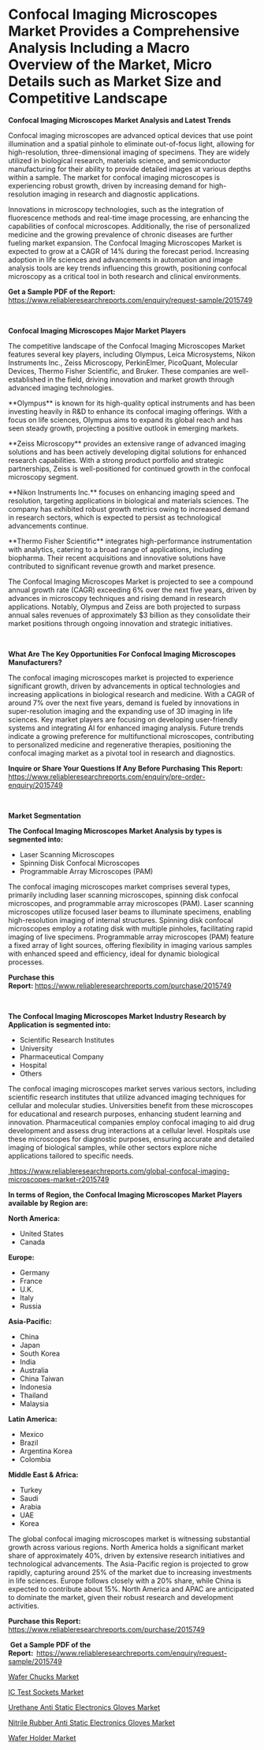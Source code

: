 <p><h1>Confocal Imaging Microscopes Market Provides a Comprehensive Analysis Including a Macro Overview of the Market, Micro Details such as Market Size and Competitive Landscape</h1></p><p><strong>Confocal Imaging Microscopes Market Analysis and Latest Trends</strong></p>
<p><p>Confocal imaging microscopes are advanced optical devices that use point illumination and a spatial pinhole to eliminate out-of-focus light, allowing for high-resolution, three-dimensional imaging of specimens. They are widely utilized in biological research, materials science, and semiconductor manufacturing for their ability to provide detailed images at various depths within a sample. The market for confocal imaging microscopes is experiencing robust growth, driven by increasing demand for high-resolution imaging in research and diagnostic applications. </p><p>Innovations in microscopy technologies, such as the integration of fluorescence methods and real-time image processing, are enhancing the capabilities of confocal microscopes. Additionally, the rise of personalized medicine and the growing prevalence of chronic diseases are further fueling market expansion. The Confocal Imaging Microscopes Market is expected to grow at a CAGR of 14% during the forecast period. Increasing adoption in life sciences and advancements in automation and image analysis tools are key trends influencing this growth, positioning confocal microscopy as a critical tool in both research and clinical environments.</p></p>
<p><strong>Get a Sample PDF of the Report:&nbsp;</strong> <a href="https://www.reliableresearchreports.com/enquiry/request-sample/2015749?utm_campaign=12&utm_medium=2&utm_source=Github&utm_content=ia&utm_term=29032025&utm_id=confocal-imaging-microscopes">https://www.reliableresearchreports.com/enquiry/request-sample/2015749</a></p>
<p>&nbsp;</p>
<p><strong>Confocal Imaging Microscopes Major Market Players</strong></p>
<p><p>The competitive landscape of the Confocal Imaging Microscopes Market features several key players, including Olympus, Leica Microsystems, Nikon Instruments Inc., Zeiss Microscopy, PerkinElmer, PicoQuant, Molecular Devices, Thermo Fisher Scientific, and Bruker. These companies are well-established in the field, driving innovation and market growth through advanced imaging technologies.</p><p>**Olympus** is known for its high-quality optical instruments and has been investing heavily in R&D to enhance its confocal imaging offerings. With a focus on life sciences, Olympus aims to expand its global reach and has seen steady growth, projecting a positive outlook in emerging markets.</p><p>**Zeiss Microscopy** provides an extensive range of advanced imaging solutions and has been actively developing digital solutions for enhanced research capabilities. With a strong product portfolio and strategic partnerships, Zeiss is well-positioned for continued growth in the confocal microscopy segment.</p><p>**Nikon Instruments Inc.** focuses on enhancing imaging speed and resolution, targeting applications in biological and materials sciences. The company has exhibited robust growth metrics owing to increased demand in research sectors, which is expected to persist as technological advancements continue.</p><p>**Thermo Fisher Scientific** integrates high-performance instrumentation with analytics, catering to a broad range of applications, including biopharma. Their recent acquisitions and innovative solutions have contributed to significant revenue growth and market presence.</p><p>The Confocal Imaging Microscopes Market is projected to see a compound annual growth rate (CAGR) exceeding 6% over the next five years, driven by advances in microscopy techniques and rising demand in research applications. Notably, Olympus and Zeiss are both projected to surpass annual sales revenues of approximately $3 billion as they consolidate their market positions through ongoing innovation and strategic initiatives.</p></p>
<p>&nbsp;</p>
<p><strong>What Are The Key Opportunities For Confocal Imaging Microscopes Manufacturers?</strong></p>
<p><p>The confocal imaging microscopes market is projected to experience significant growth, driven by advancements in optical technologies and increasing applications in biological research and medicine. With a CAGR of around 7% over the next five years, demand is fueled by innovations in super-resolution imaging and the expanding use of 3D imaging in life sciences. Key market players are focusing on developing user-friendly systems and integrating AI for enhanced imaging analysis. Future trends indicate a growing preference for multifunctional microscopes, contributing to personalized medicine and regenerative therapies, positioning the confocal imaging market as a pivotal tool in research and diagnostics.</p></p>
<p><strong>Inquire or Share Your Questions If Any Before Purchasing This Report:</strong> <a href="https://www.reliableresearchreports.com/enquiry/pre-order-enquiry/2015749?utm_campaign=12&utm_medium=2&utm_source=Github&utm_content=ia&utm_term=29032025&utm_id=confocal-imaging-microscopes">https://www.reliableresearchreports.com/enquiry/pre-order-enquiry/2015749</a></p>
<p>&nbsp;</p>
<p><strong>Market Segmentation</strong></p>
<p><strong>The Confocal Imaging Microscopes Market Analysis by types is segmented into:</strong></p>
<p><ul><li>Laser Scanning Microscopes</li><li>Spinning Disk Confocal Microscopes</li><li>Programmable Array Microscopes (PAM)</li></ul></p>
<p><p>The confocal imaging microscopes market comprises several types, primarily including laser scanning microscopes, spinning disk confocal microscopes, and programmable array microscopes (PAM). Laser scanning microscopes utilize focused laser beams to illuminate specimens, enabling high-resolution imaging of internal structures. Spinning disk confocal microscopes employ a rotating disk with multiple pinholes, facilitating rapid imaging of live specimens. Programmable array microscopes (PAM) feature a fixed array of light sources, offering flexibility in imaging various samples with enhanced speed and efficiency, ideal for dynamic biological processes.</p></p>
<p><strong>Purchase this Report:&nbsp;</strong><a href="https://www.reliableresearchreports.com/purchase/2015749?utm_campaign=12&utm_medium=2&utm_source=Github&utm_content=ia&utm_term=29032025&utm_id=confocal-imaging-microscopes">https://www.reliableresearchreports.com/purchase/2015749</a></p>
<p>&nbsp;</p>
<p><strong>The Confocal Imaging Microscopes Market Industry Research by Application is segmented into:</strong></p>
<p><ul><li>Scientific Research Institutes</li><li>University</li><li>Pharmaceutical Company</li><li>Hospital</li><li>Others</li></ul></p>
<p><p>The confocal imaging microscopes market serves various sectors, including scientific research institutes that utilize advanced imaging techniques for cellular and molecular studies. Universities benefit from these microscopes for educational and research purposes, enhancing student learning and innovation. Pharmaceutical companies employ confocal imaging to aid drug development and assess drug interactions at a cellular level. Hospitals use these microscopes for diagnostic purposes, ensuring accurate and detailed imaging of biological samples, while other sectors explore niche applications tailored to specific needs.</p></p>
<p><a href="https://www.reliableresearchreports.com/global-confocal-imaging-microscopes-market-r2015749?utm_campaign=12&utm_medium=2&utm_source=Github&utm_content=ia&utm_term=29032025&utm_id=confocal-imaging-microscopes">&nbsp;https://www.reliableresearchreports.com/global-confocal-imaging-microscopes-market-r2015749</a></p>
<p><strong>In terms of Region, the Confocal Imaging Microscopes Market Players available by Region are:</strong></p>
<p>
    <p> <strong> North America: </strong>
        <ul>
            <li>United States</li>
            <li>Canada</li>
        </ul>
        </p> 
    <p> <strong> Europe: </strong>
        <ul>
            <li>Germany</li>
            <li>France</li>
            <li>U.K.</li>
            <li>Italy</li>
            <li>Russia</li>
        </ul>
        </p> 
    <p> <strong> Asia-Pacific: </strong>
        <ul>
            <li>China</li>
            <li>Japan</li>
            <li>South Korea</li>
            <li>India</li>
            <li>Australia</li>
            <li>China Taiwan</li>
            <li>Indonesia</li>
            <li>Thailand</li>
            <li>Malaysia</li>
        </ul>
        </p> 
    <p> <strong> Latin America: </strong>
        <ul>
            <li>Mexico</li>
            <li>Brazil</li>
            <li>Argentina Korea</li>
            <li>Colombia</li>
        </ul>
        </p> 
    <p> <strong> Middle East & Africa: </strong>
        <ul>
            <li>Turkey</li>
            <li>Saudi</li>
            <li>Arabia</li>
            <li>UAE</li>
            <li>Korea</li>
        </ul>
    </p>
    </p>
<p><p>The global confocal imaging microscopes market is witnessing substantial growth across various regions. North America holds a significant market share of approximately 40%, driven by extensive research initiatives and technological advancements. The Asia-Pacific region is projected to grow rapidly, capturing around 25% of the market due to increasing investments in life sciences. Europe follows closely with a 20% share, while China is expected to contribute about 15%. North America and APAC are anticipated to dominate the market, given their robust research and development activities.</p></p>
<p><strong>Purchase this Report: </strong><a href="https://www.reliableresearchreports.com/purchase/2015749?utm_campaign=12&utm_medium=2&utm_source=Github&utm_content=ia&utm_term=29032025&utm_id=confocal-imaging-microscopes">https://www.reliableresearchreports.com/purchase/2015749</a></p>
<p>&nbsp;<strong>Get a Sample PDF of the Report:&nbsp;&nbsp;</strong><a href="https://www.reliableresearchreports.com/enquiry/request-sample/2015749?utm_campaign=12&utm_medium=2&utm_source=Github&utm_content=ia&utm_term=29032025&utm_id=confocal-imaging-microscopes">https://www.reliableresearchreports.com/enquiry/request-sample/2015749</a></p>
<p><strong></strong></p>
<p><p><a href="https://github.com/artussavasrv/Market-Research-Report-List-1/blob/main/wafer-chucks-market.md?utm_campaign=12&utm_medium=2&utm_source=Github&utm_content=ia&utm_term=29032025&utm_id=confocal-imaging-microscopes">Wafer Chucks Market</a></p><p><a href="https://github.com/abbasgwiltke/Market-Research-Report-List-1/blob/main/ic-test-sockets-market.md?utm_campaign=12&utm_medium=2&utm_source=Github&utm_content=ia&utm_term=29032025&utm_id=confocal-imaging-microscopes">IC Test Sockets Market</a></p><p><a href="https://github.com/zappasuccofz/Market-Research-Report-List-1/blob/main/urethane-anti-static-electronics-gloves-market.md?utm_campaign=12&utm_medium=2&utm_source=Github&utm_content=ia&utm_term=29032025&utm_id=confocal-imaging-microscopes">Urethane Anti Static Electronics Gloves Market</a></p><p><a href="https://github.com/haajipauget/Market-Research-Report-List-1/blob/main/nitrile-rubber-anti-static-electronics-gloves-market.md?utm_campaign=12&utm_medium=2&utm_source=Github&utm_content=ia&utm_term=29032025&utm_id=confocal-imaging-microscopes">Nitrile Rubber Anti Static Electronics Gloves Market</a></p><p><a href="https://github.com/tauchzuazoli/Market-Research-Report-List-1/blob/main/wafer-holder-market.md?utm_campaign=12&utm_medium=2&utm_source=Github&utm_content=ia&utm_term=29032025&utm_id=confocal-imaging-microscopes">Wafer Holder Market</a></p></p>